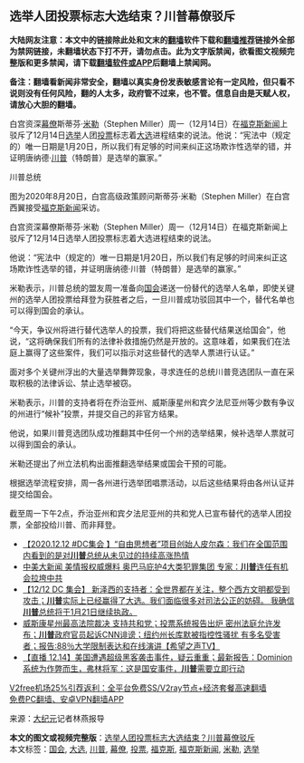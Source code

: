  <h2>选举人团投票标志大选结束？川普幕僚驳斥</h2> <p class="notice"><b>大陆网友注意：本文中的链接除此处和文末的<a href="https://github.com/bannedbook/fanqiang" >翻墙</a>软件下载和<a href="https://github.com/killgcd/justmysocks/blob/master/README.md">翻墙推荐</a>链接外全部为禁网链接，未翻墙状态下打不开，请勿点击。此为文字版禁闻，欲看图文视频完整版和更多禁闻，请下载<a href="https://github.com/bannedbook/fanqiang">翻墙软件或APP</a>后翻墙上禁闻网。</p><p>备注：翻墙看新闻非常安全，翻墙以真实身份发表敏感言论有一定风险，但只看不说则没有任何风险，翻的人太多，政府管不过来，也不管。信息自由是天赋人权，请放心大胆的翻墙。</b></p>  <div class="entry"> <p id="summary">白宫资深<a href="https://www.bannedbook.org/bnews/tag/%e5%b9%95%e5%83%9a/" class="st_tag internal_tag" rel="tag" title="标签 幕僚 下的日志">幕僚</a>斯蒂芬·<a href="https://www.bannedbook.org/bnews/tag/%E7%B1%B3%E5%8B%92/" class="st_tag internal_tag" rel="tag" title="标签 米勒 下的日志">米勒</a>（Stephen Miller）周一（12月14日）在<a href="https://www.bannedbook.org/bnews/tag/%e7%a6%8f%e5%85%8b%e6%96%af/" class="st_tag internal_tag" rel="tag" title="标签 福克斯 下的日志">福克斯</a><span class='wp_keywordlink_affiliate'><a href="https://www.bannedbook.org/" title="新闻">新闻</a></span>上驳斥了12月14日<a href="https://www.bannedbook.org/bnews/tag/%e9%80%89%e4%b8%be/" class="st_tag internal_tag" rel="tag" title="标签 选举 下的日志">选举</a>人团<a href="https://www.bannedbook.org/bnews/tag/%E6%8A%95%E7%A5%A8/" class="st_tag internal_tag" rel="tag" title="标签 投票 下的日志">投票</a>标志着<a href="https://www.bannedbook.org/bnews/tag/%e5%a4%a7%e9%80%89/" class="st_tag internal_tag" rel="tag" title="标签 大选 下的日志">大选</a>进程结束的说法。他说：“宪法中（规定的）唯一日期是1月20日，所以我们有足够的时间来纠正这场欺诈性选举的错，并证明唐纳德·<a href="https://www.bannedbook.org/bnews/tag/%e5%b7%9d%e6%99%ae/" class="st_tag internal_tag" rel="tag" title="标签 川普 下的日志">川普</a>（特朗普）是选举的赢家。”</p> <p id="conimg">川普总统</p> <p>图为2020年8月20日，白宫高级政策顾问斯蒂芬·米勒（Stephen Miller）在白宫西翼接受<a href="https://www.bannedbook.org/bnews/tag/%e7%a6%8f%e5%85%8b%e6%96%af%e6%96%b0%e9%97%bb/" class="st_tag internal_tag" rel="tag" title="标签 福克斯新闻 下的日志">福克斯新闻</a>采访。</p> <p>白宫资深幕僚斯蒂芬·米勒（Stephen Miller）周一（12月14日）在福克斯新闻上驳斥了12月14日选举人团投票标志着大选进程结束的说法。</p>  <p>他说：“宪法中（规定的）唯一日期是1月20日，所以我们有足够的时间来纠正这场欺诈性选举的错，并证明唐纳德·川普（特朗普）是选举的赢家。”</p> <p>米勒表示，川普总统的盟友周一准备向<a href="https://www.bannedbook.org/bnews/tag/%e5%9b%bd%e4%bc%9a/" class="st_tag internal_tag" rel="tag" title="标签 国会 下的日志">国会</a>递送一份替代的选举人名单，即使关键州的选举人团投票给拜登为获胜者之后，一旦川普成功驳回其中一个，替代名单也可以得到国会的承认。</p> <p>“今天，争议州将进行替代选举人的投票，我们将把这些替代结果送给国会”，他说，“这将确保我们所有的法律补救措施仍然是开放的。这意味着，如果我们在法庭上赢得了这些案件，我们可以指示对这些替代的选举人票进行认证。”</p> <p>面对多个关键州浮出的大量选举舞弊现象，寻求连任的总统川普竞选团队一直在采取积极的法律诉讼、禁止选举被窃。</p>  <p>米勒表示，川普的支持者将在乔治亚州、威斯康星州和宾夕法尼亚州等少数有争议的州进行“候补”投票，并提交自己的非官方结果。</p> <p>他说，如果川普竞选团队成功推翻其中任何一个州的选举结果，候补选举人票就可以得到国会的承认。</p> <p>米勒还提出了州立法机构出面推翻选举结果或国会干预的可能。</p> <p>根据选举流程安排，周一各州进行选举团唱票活动，以后这些结果将由各州认证并提交给国会。</p>  <p>截至周一下午2点，乔治亚州和宾夕法尼亚州的共和党人已宣布替代的选举人团投票，全部投给川普、而非拜登。</p> <ul class='op-related-articles' title='相关阅读'> <li><a href='https://www.bannedbook.org/bnews/bannedvideo/20201215/1447920.html' target='_blank'>【2020.12.12 #DC集会 】“自由思想者”项目创始人皮尔森：我们在全国范围内看到的是对<b>川普</b>总统从未见过的持续高涨热情</a></li> <li><a href='https://www.bannedbook.org/bnews/topimagenews/20201215/1447919.html' target='_blank'>中美大新闻 美情报权威爆料 奥巴马庇护4大类犯罪集团 专家：<b>川普</b>连任有机会拉垮中共</a></li> <li><a href='https://www.bannedbook.org/bnews/bannedvideo/20201215/1447916.html' target='_blank'>【12/12 DC 集会】 新泽西的支持者：全世界都在关注，整个西方文明都受到攻击；<b>川普</b>实际上已经赢得了大选。我们面临很多对司法公正的妨碍。  我确信<b>川普</b>总统将于1月21日继续执政。</a></li> <li><a href='https://www.bannedbook.org/bnews/cbnews/20201215/1447914.html' target='_blank'>威斯康星州最高法院裁决 支持共和党；投票系统报告出炉 密州法庭允许发布；<b>川普</b>政府官员起诉CNN诽谤；纽约州长库默被指控性骚扰 有多名受害者；报告:88％大学限制表达和在线演讲【希望之声TV】</a></li> <li><a href='https://www.bannedbook.org/bnews/bannedvideo/20201215/1447907.html' target='_blank'>【直播 12.14】美国遭遇超级黑客袭击事件，疑云重重；最新报告：Dominion系统为作弊而生，弗林将军：这是国安事件，<b>川普</b>需要立即行动</a></li> </ul> <p class="texttj"> <a href="https://www.bannedbook.org/forum23/topic22702.html" target="_blank">V2free机场25%引荐返利：全平台免费SS/V2ray节点+经济套餐高速翻墙</a><br/> <a href="https://github.com/bannedbook/fanqiang/wiki/%E7%A6%81%E9%97%BB%E7%BD%91%E5%AE%89%E5%8D%93%E7%BF%BB%E5%A2%99%E6%96%B0%E9%97%BBAPP" target="_blank">免费PC翻墙、安卓VPN翻墙APP</a></p><p> 来源：<span class='wp_keywordlink_affiliate'><a href="http://www.epochtimes.com/" title="大纪元" target="_blank">大纪元</a></span>记者林燕报导 </p><a name='sharetosocial'></a>       <div><b>本文的图文或视频完整版</b>：<a href='https://www.bannedbook.org/bnews/topimagenews/20201215/1447921.html'>选举人团投票标志大选结束？川普幕僚驳斥</a></div>  </div><!--END ENTRY--> <div class="postfooter"> <div>本文标签：<a href="https://www.bannedbook.org/bnews/tag/%e5%9b%bd%e4%bc%9a/" rel="tag">国会</a>, <a href="https://www.bannedbook.org/bnews/tag/%e5%a4%a7%e9%80%89/" rel="tag">大选</a>, <a href="https://www.bannedbook.org/bnews/tag/%e5%b7%9d%e6%99%ae/" rel="tag">川普</a>, <a href="https://www.bannedbook.org/bnews/tag/%e5%b9%95%e5%83%9a/" rel="tag">幕僚</a>, <a href="https://www.bannedbook.org/bnews/tag/%E6%8A%95%E7%A5%A8/" rel="tag">投票</a>, <a href="https://www.bannedbook.org/bnews/tag/%e7%a6%8f%e5%85%8b%e6%96%af/" rel="tag">福克斯</a>, <a href="https://www.bannedbook.org/bnews/tag/%e7%a6%8f%e5%85%8b%e6%96%af%e6%96%b0%e9%97%bb/" rel="tag">福克斯新闻</a>, <a href="https://www.bannedbook.org/bnews/tag/%E7%B1%B3%E5%8B%92/" rel="tag">米勒</a>, <a href="https://www.bannedbook.org/bnews/tag/%e9%80%89%e4%b8%be/" rel="tag">选举</a></div>  </div><!--END POSTFOOTER--> 